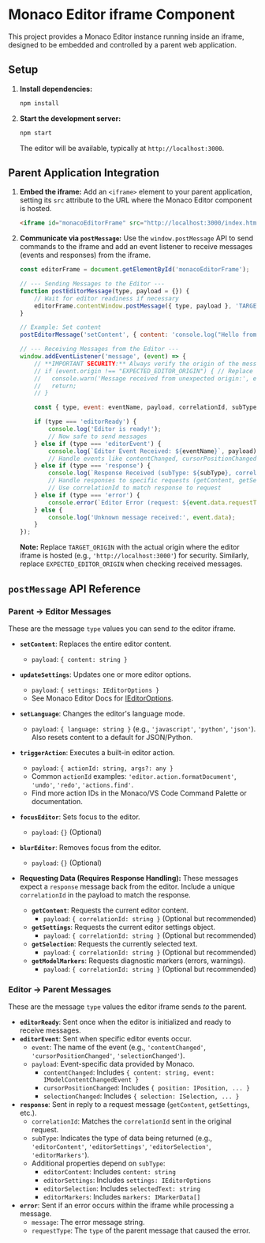 # Monaco Editor iframe Component

This project provides a Monaco Editor instance running inside an iframe, designed to be embedded and controlled by a parent web application.

## Setup

1.  **Install dependencies:**
    ```bash
    npm install
    ```
2.  **Start the development server:**
    ```bash
    npm start
    ```
    The editor will be available, typically at `http://localhost:3000`.

## Parent Application Integration

1.  **Embed the iframe:**
    Add an `<iframe>` element to your parent application, setting its `src` attribute to the URL where the Monaco Editor component is hosted.
    ```html
    <iframe id="monacoEditorFrame" src="http://localhost:3000/index.html" style="width: 100%; height: 600px; border: none;"></iframe>
    ```

2.  **Communicate via `postMessage`:**
    Use the `window.postMessage` API to send commands to the iframe and add an event listener to receive messages (events and responses) from the iframe.

    ```javascript
    const editorFrame = document.getElementById('monacoEditorFrame');

    // --- Sending Messages to the Editor --- 
    function postEditorMessage(type, payload = {}) {
        // Wait for editor readiness if necessary
        editorFrame.contentWindow.postMessage({ type, payload }, 'TARGET_ORIGIN'); // Replace TARGET_ORIGIN
    }

    // Example: Set content
    postEditorMessage('setContent', { content: 'console.log("Hello from parent!");' });

    // --- Receiving Messages from the Editor --- 
    window.addEventListener('message', (event) => {
        // **IMPORTANT SECURITY:** Always verify the origin of the message!
        // if (event.origin !== "EXPECTED_EDITOR_ORIGIN") { // Replace EXPECTED_EDITOR_ORIGIN
        //   console.warn('Message received from unexpected origin:', event.origin);
        //   return;
        // }

        const { type, event: eventName, payload, correlationId, subType, ...rest } = event.data;

        if (type === 'editorReady') {
            console.log('Editor is ready!');
            // Now safe to send messages
        } else if (type === 'editorEvent') {
            console.log(`Editor Event Received: ${eventName}`, payload);
            // Handle events like contentChanged, cursorPositionChanged, etc.
        } else if (type === 'response') {
            console.log(`Response Received (subType: ${subType}, correlationId: ${correlationId}):`, rest);
            // Handle responses to specific requests (getContent, getSelection, etc.)
            // Use correlationId to match response to request
        } else if (type === 'error') {
            console.error(`Editor Error (request: ${event.data.requestType}):`, event.data.message);
        } else {
            console.log('Unknown message received:', event.data);
        }
    });
    ```

    **Note:** Replace `TARGET_ORIGIN` with the actual origin where the editor iframe is hosted (e.g., `'http://localhost:3000'`) for security. Similarly, replace `EXPECTED_EDITOR_ORIGIN` when checking received messages.

## `postMessage` API Reference

### Parent -> Editor Messages

These are the message `type` values you can send *to* the editor iframe.

*   **`setContent`**: Replaces the entire editor content.
    *   `payload`: `{ content: string }`
*   **`updateSettings`**: Updates one or more editor options.
    *   `payload`: `{ settings: IEditorOptions }`
    *   See Monaco Editor Docs for [IEditorOptions](https://microsoft.github.io/monaco-editor/typedoc/variables/editor.EditorOptions.html).
*   **`setLanguage`**: Changes the editor's language mode.
    *   `payload`: `{ language: string }` (e.g., `'javascript'`, `'python'`, `'json'`). Also resets content to a default for JSON/Python.
*   **`triggerAction`**: Executes a built-in editor action.
    *   `payload`: `{ actionId: string, args?: any }`
    *   Common `actionId` examples: `'editor.action.formatDocument'`, `'undo'`, `'redo'`, `'actions.find'`.
    *   Find more action IDs in the Monaco/VS Code Command Palette or documentation.
*   **`focusEditor`**: Sets focus to the editor.
    *   `payload`: `{}` (Optional)
*   **`blurEditor`**: Removes focus from the editor.
    *   `payload`: `{}` (Optional)

*   **Requesting Data (Requires Response Handling):**
    These messages expect a `response` message back from the editor. Include a unique `correlationId` in the payload to match the response.
    *   **`getContent`**: Requests the current editor content.
        *   `payload`: `{ correlationId: string }` (Optional but recommended)
    *   **`getSettings`**: Requests the current editor settings object.
        *   `payload`: `{ correlationId: string }` (Optional but recommended)
    *   **`getSelection`**: Requests the currently selected text.
        *   `payload`: `{ correlationId: string }` (Optional but recommended)
    *   **`getModelMarkers`**: Requests diagnostic markers (errors, warnings).
        *   `payload`: `{ correlationId: string }` (Optional but recommended)

### Editor -> Parent Messages

These are the message `type` values the editor iframe sends *to* the parent.

*   **`editorReady`**: Sent once when the editor is initialized and ready to receive messages.
*   **`editorEvent`**: Sent when specific editor events occur.
    *   `event`: The name of the event (e.g., `'contentChanged'`, `'cursorPositionChanged'`, `'selectionChanged'`).
    *   `payload`: Event-specific data provided by Monaco.
        *   `contentChanged`: Includes `{ content: string, event: IModelContentChangedEvent }`
        *   `cursorPositionChanged`: Includes `{ position: IPosition, ... }`
        *   `selectionChanged`: Includes `{ selection: ISelection, ... }`
*   **`response`**: Sent in reply to a request message (`getContent`, `getSettings`, etc.).
    *   `correlationId`: Matches the `correlationId` sent in the original request.
    *   `subType`: Indicates the type of data being returned (e.g., `'editorContent'`, `'editorSettings'`, `'editorSelection'`, `'editorMarkers'`).
    *   Additional properties depend on `subType`:
        *   `editorContent`: Includes `content: string`
        *   `editorSettings`: Includes `settings: IEditorOptions`
        *   `editorSelection`: Includes `selectedText: string`
        *   `editorMarkers`: Includes `markers: IMarkerData[]`
*   **`error`**: Sent if an error occurs within the iframe while processing a message.
    *   `message`: The error message string.
    *   `requestType`: The `type` of the parent message that caused the error. 